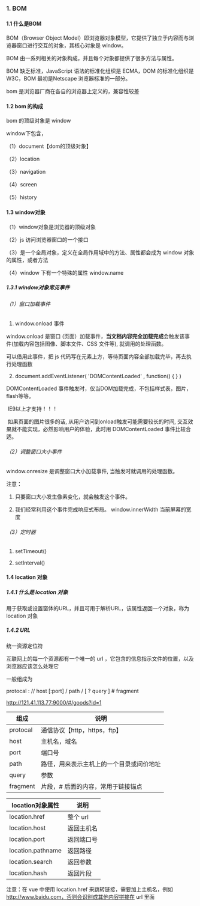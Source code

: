 ### 1. BOM

#### 1.1 什么是BOM

BOM（Browser Object Model）即浏览器对象模型，它提供了独立于内容而与浏览器窗口进行交互的对象，其核心对象是 window。

BOM 由一系列相关的对象构成，并且每个对象都提供了很多方法与属性。

BOM 缺乏标准，JavaScript 语法的标准化组织是 ECMA，DOM 的标准化组织是 W3C，BOM 最初是Netscape 浏览器标准的一部分。

bom 是浏览器厂商在各自的浏览器上定义的，兼容性较差



#### 1.2 bom 的构成

bom 的顶级对象是 window

window下包含，

（1）document【dom的顶级对象】

（2）location

（3）navigation

（4）screen

（5）history



#### 1.3 window对象

（1）window对象是浏览器的顶级对象

（2）js 访问浏览器窗口的一个接口

（3）是一个全局对象，定义在全局作用域中的方法、属性都会成为 window 对象的属性，或者方法

（4）window 下有一个特殊的属性 window.name 



##### 1.3.1 window对象常见事件

###### （1）窗口加载事件

1. window.onload 事件

window.onload 是窗口 (页面）加载事件，**当文档内容完全加载完成**会触发该事件(加载内容包括图像、脚本文件、CSS 文件等), 就调用的处理函数。

可以借用此事件，把 js 代码写在元素上方，等待页面内容全部加载完毕，再去执行处理函数



2. document.addEventListener( 'DOMContentLoaded' , function() { } )

DOMContentLoaded 事件触发时，仅当DOM加载完成，不包括样式表，图片，flash等等。

​	IE9以上才支持！！！

​	如果页面的图片很多的话, 从用户访问到onload触发可能需要较长的时间, 交互效果就不能实现，必然影响用户的体验，此时用 DOMContentLoaded 事件比较合适。



###### （2）调整窗口大小事件

window.onresize 是调整窗口大小加载事件,  当触发时就调用的处理函数。

注意：

1. 只要窗口大小发生像素变化，就会触发这个事件。

2. 我们经常利用这个事件完成响应式布局。 window.innerWidth 当前屏幕的宽度



###### （3）定时器

1. setTimeout() 

   



2. setInterval()  





#### 1.4 location 对象

##### 1.4.1 什么是 location 对象

用于获取或设置窗体的URL，并且可用于解析URL，该属性返回一个对象，称为 location 对象



##### 1.4.2 URL

统一资源定位符

互联网上的每一个资源都有一个唯一的 url ，它包含的信息指示文件的位置，以及浏览器应该怎么处理它



一般组成为

protocal : // host [:port] / path / [ ? query ] # fragment

http://121.41.113.77:9000/#/goods?id=1

| 组成     | 说明                                     |
| -------- | ---------------------------------------- |
| protocal | 通信协议【http，https，ftp】             |
| host     | 主机名，域名                             |
| port     | 端口号                                   |
| path     | 路径，用来表示主机上的一个目录或问价地址 |
| query    | 参数                                     |
| fragment | 片段，# 后面的内容，常用于链接锚点       |



| location对象属性  | 说明       |
| ----------------- | ---------- |
| location.href     | 整个 url   |
| location.host     | 返回主机名 |
| location.port     | 返回端口号 |
| location.pathname | 返回路径   |
| location.search   | 返回参数   |
| location.hash     | 返回片段   |



注意：在 vue 中使用 location.href 来跳转链接，需要加上主机名，例如 http://www.baidu.com，否则会识别成其他内容拼接在 url 里面

